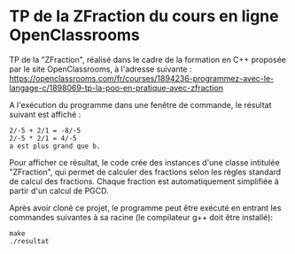 # TP de la ZFraction du cours en ligne OpenClassrooms

TP de la "ZFraction", réalisé dans le cadre de la formation en C++ proposée par le
site OpenClassrooms, à l'adresse suivante : https://openclassrooms.com/fr/courses/1894236-programmez-avec-le-langage-c/1898069-tp-la-poo-en-pratique-avec-zfraction

A l'exécution du programme dans une fenêtre de commande, le résultat suivant est affiché :
```
2/-5 + 2/1 = -8/-5
2/-5 * 2/1 = 4/-5
a est plus grand que b.
```
Pour afficher ce résultat, le code crée des instances d'une classe intitulée "ZFraction",
qui permet de calculer des fractions selon les règles standard de calcul des fractions.
Chaque fraction est automatiquement simplifiée à partir d'un calcul de PGCD.

Après avoir cloné ce projet, le programme peut être exécuté en entrant les commandes suivantes
à sa racine (le compilateur g++ doit être installé):
```
make
./resultat
```
